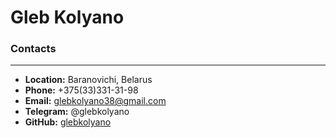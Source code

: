 # Gleb Kolyano

### Contacts

---

- **Location:** Baranovichi, Belarus
- **Phone:** +375(33)331-31-98
- **Email:** glebkolyano38@gmail.com
- **Telegram:** @glebkolyano
- **GitHub:** [glebkolyano](https://github.com/GlebKolyano)
